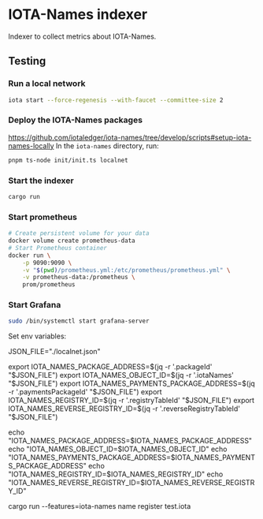 # IOTA-Names indexer

Indexer to collect metrics about IOTA-Names.

## Testing

### Run a local network

```bash
iota start --force-regenesis --with-faucet --committee-size 2
```

### Deploy the IOTA-Names packages

https://github.com/iotaledger/iota-names/tree/develop/scripts#setup-iota-names-locally
In the `iota-names` directory, run:

```bash
pnpm ts-node init/init.ts localnet
```

### Start the indexer

```bash
cargo run
```

### Start prometheus

```bash
# Create persistent volume for your data
docker volume create prometheus-data
# Start Prometheus container
docker run \
    -p 9090:9090 \
    -v "$(pwd)/prometheus.yml:/etc/prometheus/prometheus.yml" \
    -v prometheus-data:/prometheus \
    prom/prometheus
```

### Start Grafana

```bash
sudo /bin/systemctl start grafana-server
```

Set env variables:

JSON_FILE="./localnet.json"

export IOTA_NAMES_PACKAGE_ADDRESS=$(jq -r '.packageId' "$JSON_FILE")
export IOTA_NAMES_OBJECT_ID=$(jq -r '.iotaNames' "$JSON_FILE")
export IOTA_NAMES_PAYMENTS_PACKAGE_ADDRESS=$(jq -r '.paymentsPackageId' "$JSON_FILE")
export IOTA_NAMES_REGISTRY_ID=$(jq -r '.registryTableId' "$JSON_FILE")
export IOTA_NAMES_REVERSE_REGISTRY_ID=$(jq -r '.reverseRegistryTableId' "$JSON_FILE")

echo "IOTA_NAMES_PACKAGE_ADDRESS=$IOTA_NAMES_PACKAGE_ADDRESS"
echo "IOTA_NAMES_OBJECT_ID=$IOTA_NAMES_OBJECT_ID"
echo "IOTA_NAMES_PAYMENTS_PACKAGE_ADDRESS=$IOTA_NAMES_PAYMENTS_PACKAGE_ADDRESS"
echo "IOTA_NAMES_REGISTRY_ID=$IOTA_NAMES_REGISTRY_ID"
echo "IOTA_NAMES_REVERSE_REGISTRY_ID=$IOTA_NAMES_REVERSE_REGISTRY_ID"

cargo run --features=iota-names name register test.iota
